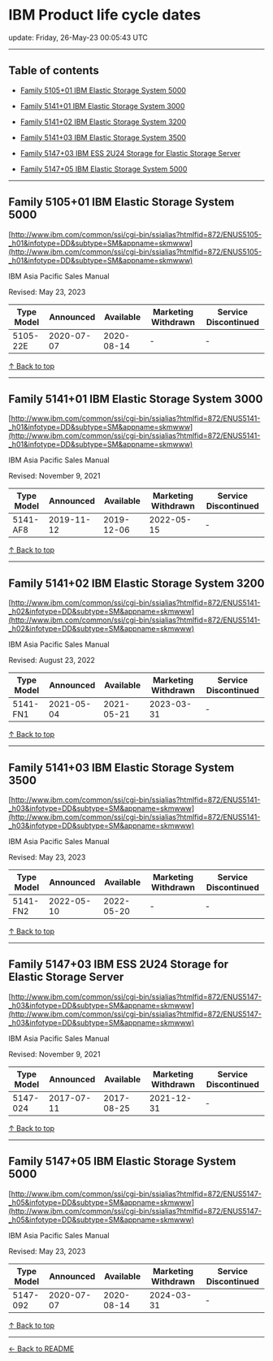 # IBM Product life cycle dates

update: Friday, 26-May-23 00:05:43 UTC

---

## Table of contents


- [Family 5105+01 IBM Elastic Storage System 5000](#family-510501-ibm-elastic-storage-system-5000)

- [Family 5141+01 IBM Elastic Storage System 3000](#family-514101-ibm-elastic-storage-system-3000)

- [Family 5141+02 IBM Elastic Storage System 3200](#family-514102-ibm-elastic-storage-system-3200)

- [Family 5141+03 IBM Elastic Storage System 3500](#family-514103-ibm-elastic-storage-system-3500)

- [Family 5147+03 IBM ESS 2U24 Storage for Elastic Storage Server](#family-514703-ibm-ess-2u24-storage-for-elastic-storage-server)

- [Family 5147+05 IBM Elastic Storage System 5000](#family-514705-ibm-elastic-storage-system-5000)


---





## Family 5105+01 IBM Elastic Storage System 5000

[http://www.ibm.com/common/ssi/cgi-bin/ssialias?htmlfid=872/ENUS5105-_h01&infotype=DD&subtype=SM&appname=skmwww](http://www.ibm.com/common/ssi/cgi-bin/ssialias?htmlfid=872/ENUS5105-_h01&infotype=DD&subtype=SM&appname=skmwww)

IBM Asia Pacific Sales Manual

Revised: May 23, 2023

| Type Model | Announced | Available | Marketing Withdrawn | Service Discontinued |
| --- | --- | --- | --- | --- |
| 5105-22E | 2020-07-07 | 2020-08-14 | - | - |





[↑ Back to top](#table-of-contents)

---





## Family 5141+01 IBM Elastic Storage System 3000

[http://www.ibm.com/common/ssi/cgi-bin/ssialias?htmlfid=872/ENUS5141-_h01&infotype=DD&subtype=SM&appname=skmwww](http://www.ibm.com/common/ssi/cgi-bin/ssialias?htmlfid=872/ENUS5141-_h01&infotype=DD&subtype=SM&appname=skmwww)

IBM Asia Pacific Sales Manual

Revised: November 9, 2021

| Type Model | Announced | Available | Marketing Withdrawn | Service Discontinued |
| --- | --- | --- | --- | --- |
| 5141-AF8 | 2019-11-12 | 2019-12-06 | 2022-05-15 | - |





[↑ Back to top](#table-of-contents)

---





## Family 5141+02 IBM Elastic Storage System 3200

[http://www.ibm.com/common/ssi/cgi-bin/ssialias?htmlfid=872/ENUS5141-_h02&infotype=DD&subtype=SM&appname=skmwww](http://www.ibm.com/common/ssi/cgi-bin/ssialias?htmlfid=872/ENUS5141-_h02&infotype=DD&subtype=SM&appname=skmwww)

IBM Asia Pacific Sales Manual

Revised: August 23, 2022

| Type Model | Announced | Available | Marketing Withdrawn | Service Discontinued |
| --- | --- | --- | --- | --- |
| 5141-FN1 | 2021-05-04 | 2021-05-21 | 2023-03-31 | - |





[↑ Back to top](#table-of-contents)

---





## Family 5141+03 IBM Elastic Storage System 3500

[http://www.ibm.com/common/ssi/cgi-bin/ssialias?htmlfid=872/ENUS5141-_h03&infotype=DD&subtype=SM&appname=skmwww](http://www.ibm.com/common/ssi/cgi-bin/ssialias?htmlfid=872/ENUS5141-_h03&infotype=DD&subtype=SM&appname=skmwww)

IBM Asia Pacific Sales Manual

Revised: May 23, 2023

| Type Model | Announced | Available | Marketing Withdrawn | Service Discontinued |
| --- | --- | --- | --- | --- |
| 5141-FN2 | 2022-05-10 | 2022-05-20 | - | - |





[↑ Back to top](#table-of-contents)

---





## Family 5147+03 IBM ESS 2U24 Storage for Elastic Storage Server

[http://www.ibm.com/common/ssi/cgi-bin/ssialias?htmlfid=872/ENUS5147-_h03&infotype=DD&subtype=SM&appname=skmwww](http://www.ibm.com/common/ssi/cgi-bin/ssialias?htmlfid=872/ENUS5147-_h03&infotype=DD&subtype=SM&appname=skmwww)

IBM Asia Pacific Sales Manual

Revised: November 9, 2021

| Type Model | Announced | Available | Marketing Withdrawn | Service Discontinued |
| --- | --- | --- | --- | --- |
| 5147-024 | 2017-07-11 | 2017-08-25 | 2021-12-31 | - |





[↑ Back to top](#table-of-contents)

---





## Family 5147+05 IBM Elastic Storage System 5000

[http://www.ibm.com/common/ssi/cgi-bin/ssialias?htmlfid=872/ENUS5147-_h05&infotype=DD&subtype=SM&appname=skmwww](http://www.ibm.com/common/ssi/cgi-bin/ssialias?htmlfid=872/ENUS5147-_h05&infotype=DD&subtype=SM&appname=skmwww)

IBM Asia Pacific Sales Manual

Revised: May 23, 2023

| Type Model | Announced | Available | Marketing Withdrawn | Service Discontinued |
| --- | --- | --- | --- | --- |
| 5147-092 | 2020-07-07 | 2020-08-14 | 2024-03-31 | - |





[↑ Back to top](#table-of-contents)

---



[← Back to README](./README.md)